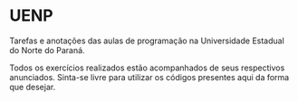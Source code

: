 # UENP
Tarefas e anotações das aulas de programação na Universidade Estadual do Norte do Paraná.

Todos os exercícios realizados estão acompanhados de seus respectivos anunciados. Sinta-se livre para utilizar os códigos presentes aqui da forma que desejar.
